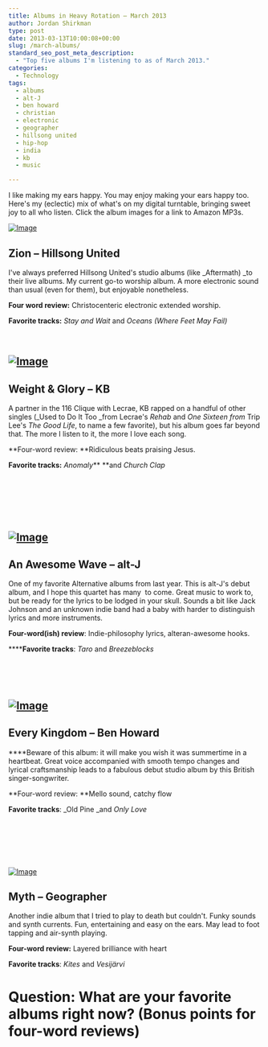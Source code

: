 ```yaml
---
title: Albums in Heavy Rotation – March 2013
author: Jordan Shirkman
type: post
date: 2013-03-13T10:00:08+00:00
slug: /march-albums/
standard_seo_post_meta_description:
  - "Top five albums I'm listening to as of March 2013."
categories:
  - Technology
tags:
  - albums
  - alt-J
  - ben howard
  - christian
  - electronic
  - geographer
  - hillsong united
  - hip-hop
  - india
  - kb
  - music

---
```

I like making my ears happy. You may enjoy making your ears happy too. Here's my (eclectic) mix of what's on my digital turntable, bringing sweet joy to all who listen. Click the album images for a link to Amazon MP3s.

[![Image](/images/hillsong-united-zion.jpeg)](http://www.amazon.com/Zion-Deluxe-Edition/dp/B00BA5CCSW/ref=ntt_mus_ep_dpi_1)

## Zion &#8211; Hillsong United

I've always preferred Hillsong United's studio albums (like _Aftermath) _to their live albums. My current go-to worship album. A more electronic sound than usual (even for them), but enjoyable nonetheless.

**Four word review:** Christocenteric electronic extended worship.

**Favorite tracks:** _Stay and Wait_ and _Oceans (Where Feet May Fail)_

<!--more-->

&nbsp;

## [![Image](/images/kb-weight-glory.jpeg)](http://www.amazon.com/Weight-Glory/dp/B008FGLRSK/ref=sr_shvl_album_1?ie=UTF8&qid=1362511985&sr=301-1)

## **Weight & Glory &#8211; KB**

A partner in the 116 Clique with Lecrae, KB rapped on a handful of other singles (_Used to Do It Too _from Lecrae's _Rehab_ and _One Sixteen from_ Trip Lee's _The Good Life_, to name a few favorite), but his album goes far beyond that. The more I listen to it, the more I love each song.

**Four-word review: **Ridiculous beats praising Jesus.

**Favorite tracks:** _Anomaly_** **and _Church Clap_

&nbsp;

&nbsp;

&nbsp;

## [![Image](/images/alt-j-awesome-wave.jpeg)](http://www.amazon.com/An-Awesome-Wave/dp/B00BK5D95C/ref=sr_shvl_album_1?ie=UTF8&qid=1362512005&sr=301-1)

## An Awesome Wave &#8211; alt-J

One of my favorite Alternative albums from last year. This is alt-J's debut album, and I hope this quartet has many  to come. Great music to work to, but be ready for the lyrics to be lodged in your skull. Sounds a bit like Jack Johnson and an unknown indie band had a baby with harder to distinguish lyrics and more instruments.

**Four-word(ish) review**: Indie-philosophy lyrics, alteran-awesome hooks.

******Favorite tracks**: _Taro_ and _Breezeblocks_

&nbsp;

&nbsp;

## [![Image](/images/ben-howard-every-kingdom.jpeg)](http://www.amazon.com/Every-Kingdom/dp/B009ZRY0IC/ref=sr_shvl_album_2?ie=UTF8&qid=1362512033&sr=301-2)

## Every Kingdom &#8211; Ben Howard

****Beware of this album: it will make you wish it was summertime in a heartbeat. Great voice accompanied with smooth tempo changes and lyrical craftsmanship leads to a fabulous debut studio album by this British singer-songwriter.

**Four-word review: **Mello sound, catchy flow

**Favorite tracks**: _Old Pine _and _Only Love_

&nbsp;

&nbsp;

&nbsp;

[![Image](/images/geographer-myth.jpeg)](http://www.amazon.com/Myth/dp/B0078R6SAO/ref=sr_shvl_album_1?ie=UTF8&qid=1362512055&sr=301-1)

## Myth &#8211; Geographer

Another indie album that I tried to play to death but couldn't. Funky sounds and synth currents. Fun, entertaining and easy on the ears. May lead to foot tapping and air-synth playing.

**Four-word review:** Layered brilliance with heart

**Favorite tracks**: _Kites_ and _Vesijärvi_

# 

# Question: What are your favorite albums right now? (Bonus points for four-word reviews)

